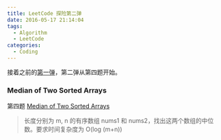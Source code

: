 ```yaml
---
title: LeetCode 探险第二弹
date: 2016-05-17 21:14:04
tags:
  - Algorithm
  - LeetCode
categories:
  - Coding
---
```


接着之前的[第一弹](/2015/11/23/leetcode-1st-week/)，第二弹从第四题开始。

### Median of Two Sorted Arrays

第四题 [Median of Two Sorted Arrays](https://leetcode.com/problems/median-of-two-sorted-arrays/)

> 长度分别为 m, n 的有序数组 nums1 和 nums2，找出这两个数组的中位数。要求时间复杂度为 O(log (m+n))


